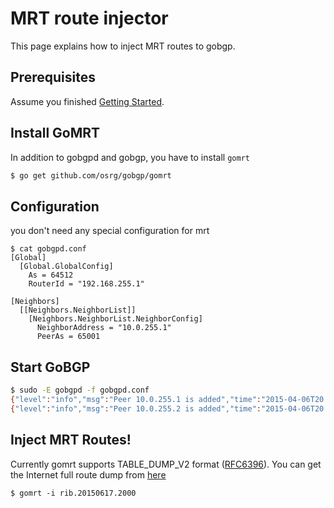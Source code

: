 # MRT route injector

This page explains how to inject MRT routes to gobgp.

## Prerequisites

Assume you finished [Getting Started](https://github.com/osrg/gobgp/blob/master/docs/sources/getting-started.md).

## Install GoMRT

In addition to gobgpd and gobgp, you have to install `gomrt`

```bash
$ go get github.com/osrg/gobgp/gomrt
```

## Configuration

you don't need any special configuration for mrt

```
$ cat gobgpd.conf
[Global]
  [Global.GlobalConfig]
    As = 64512
    RouterId = "192.168.255.1"

[Neighbors]
  [[Neighbors.NeighborList]]
    [Neighbors.NeighborList.NeighborConfig]
      NeighborAddress = "10.0.255.1"
      PeerAs = 65001

```

## Start GoBGP

```bash
$ sudo -E gobgpd -f gobgpd.conf
{"level":"info","msg":"Peer 10.0.255.1 is added","time":"2015-04-06T20:32:28+09:00"}
{"level":"info","msg":"Peer 10.0.255.2 is added","time":"2015-04-06T20:32:28+09:00"}
```

## Inject MRT Routes!

Currently gomrt supports TABLE_DUMP_V2 format ([RFC6396](https://tools.ietf.org/html/rfc6396)).
You can get the Internet full route dump from [here](http://archive.routeviews.org/)

```
$ gomrt -i rib.20150617.2000
```
